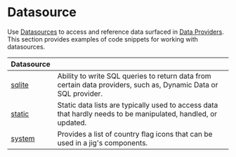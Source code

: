 # Datasource

Use [Datasources](https://docs.jigx.com/datasources) to access and reference data surfaced in [Data Providers](<./Data Providers.md>). This section provides examples of code snippets for working with datasources.

| **Datasource**                   |                                                                                                                 |
| -------------------------------- | --------------------------------------------------------------------------------------------------------------- |
| [sqlite](./Datasource/sqlite.md) | Ability to write SQL queries to return data from certain data providers, such as, Dynamic Data or SQL provider. |
| [static](./Datasource/static.md) | Static data lists are typically used to access data that hardly needs to be manipulated, handled, or updated.   |
| [system](./Datasource/system.md) | Provides a list of country flag icons that can be used in a jig's components.                                   |
